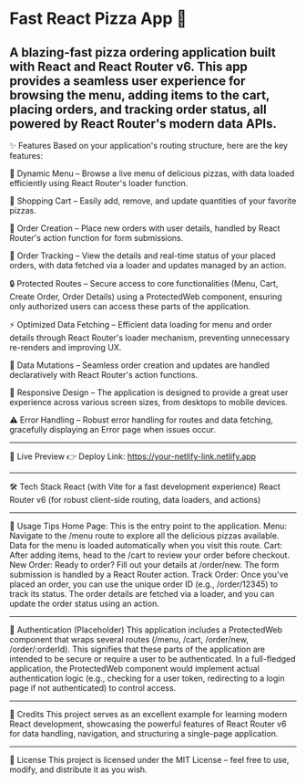 # Fast React Pizza App 🍕

A blazing-fast pizza ordering application built with React and React Router v6. This app provides a seamless user experience for browsing the menu, adding items to the cart, placing orders, and tracking order status, all powered by React Router's modern data APIs.
 --- 
 
✨ Features
Based on your application's routing structure, here are the key features:

📜 Dynamic Menu – Browse a live menu of delicious pizzas, with data loaded efficiently using React Router's loader function.

🛒 Shopping Cart – Easily add, remove, and update quantities of your favorite pizzas.

📝 Order Creation – Place new orders with user details, handled by React Router's action function for form submissions.

🚚 Order Tracking – View the details and real-time status of your placed orders, with data fetched via a loader and updates managed by an action.

🔒 Protected Routes – Secure access to core functionalities (Menu, Cart, Create Order, Order Details) using a ProtectedWeb component, ensuring only authorized users can access these parts of the application.

⚡ Optimized Data Fetching – Efficient data loading for menu and order details through React Router's loader mechanism, preventing unnecessary re-renders and improving UX.

🔄 Data Mutations – Seamless order creation and updates are handled declaratively with React Router's action functions.

📱 Responsive Design – The application is designed to provide a great user experience across various screen sizes, from desktops to mobile devices.

⚠️ Error Handling – Robust error handling for routes and data fetching, gracefully displaying an Error page when issues occur.

 ---
 
🚀 Live Preview
👉 Deploy Link: https://your-netlify-link.netlify.app

---

🛠️ Tech Stack
React (with Vite for a fast development experience)
React Router v6 (for robust client-side routing, data loaders, and actions)

---

🧠 Usage Tips
Home Page: This is the entry point to the application.
Menu: Navigate to the /menu route to explore all the delicious pizzas available. Data for the menu is loaded automatically when you visit this route.
Cart: After adding items, head to the /cart to review your order before checkout.
New Order: Ready to order? Fill out your details at /order/new. The form submission is handled by a React Router action.
Track Order: Once you've placed an order, you can use the unique order ID (e.g., /order/12345) to track its status. The order details are fetched via a loader, and you can update the order status using an action.

 --- 
 
🔐 Authentication (Placeholder)
This application includes a ProtectedWeb component that wraps several routes (/menu, /cart, /order/new, /order/:orderId). This signifies that these parts of the application are intended to be secure or require a user to be authenticated. In a full-fledged application, the ProtectedWeb component would implement actual authentication logic (e.g., checking for a user token, redirecting to a login page if not authenticated) to control access.

---

🙏 Credits
This project serves as an excellent example for learning modern React development, showcasing the powerful features of React Router v6 for data handling, navigation, and structuring a single-page application.

---

📄 License
This project is licensed under the MIT License – feel free to use, modify, and distribute it as you wish.
